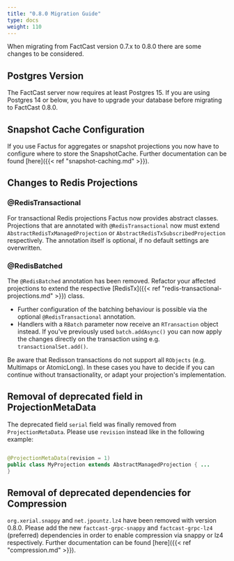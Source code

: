 ```yaml
---
title: "0.8.0 Migration Guide"
type: docs
weight: 110
---
```


When migrating from FactCast version 0.7.x to 0.8.0 there are some changes to be considered.

## Postgres Version

The FactCast server now requires at least Postgres 15. If you are using Postgres 14 or below, you have to upgrade your
database before migrating to FactCast 0.8.0.

## Snapshot Cache Configuration

If you use Factus for aggregates or snapshot projections you now have to configure where to store the SnapshotCache.
Further documentation can be found [here]({{< ref "snapshot-caching.md" >}}).

## Changes to Redis Projections

### @RedisTransactional

For transactional Redis projections Factus now provides abstract classes. Projections that are annotated with
`@RedisTransactional` now must extend `AbstractRedisTxManagedProjection` or `AbstractRedisTxSubscribedProjection`
respectively. The annotation itself is optional, if no default settings are overwritten.

### @RedisBatched

The `@RedisBatched` annotation has been removed. Refactor your affected projections to extend the
respective [RedisTx]({{< ref "redis-transactional-projections.md" >}})
class.

- Further configuration of the batching behaviour is possible via the optional `@RedisTransactional` annotation.
- Handlers with a `RBatch` parameter now receive an `RTransaction` object instead. If you've previously used
  `batch.addAsync()`
  you can now apply the changes directly on the transaction using e.g. `transactionalSet.add()`.

Be aware that Redisson transactions do not support all `RObjects` (e.g. Multimaps or AtomicLong). In these cases you
have to decide if you can continue without transactionality, or adapt your projection's implementation.

## Removal of deprecated field in ProjectionMetaData

The deprecated field `serial` field was finally removed from `ProjectionMetaData`. Please use `revision` instead like in
the following example:

```java

@ProjectionMetaData(revision = 1)
public class MyProjection extends AbstractManagedProjection { ...
}
```

## Removal of deprecated dependencies for Compression

`org.xerial.snappy` and `net.jpountz.lz4` have been removed with version 0.8.0.
Please add the new `factcast-grpc-snappy` and `factcast-grpc-lz4` (preferred) dependencies in order to enable
compression via snappy or lz4 respectively.
Further documentation can be found [here]({{< ref "compression.md" >}}).
